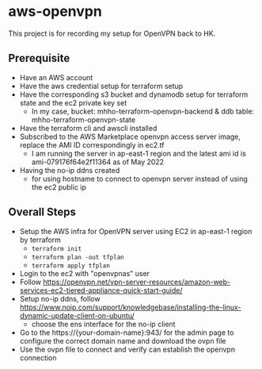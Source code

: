 # aws-openvpn
This project is for recording my setup for OpenVPN back to HK.

## Prerequisite
- Have an AWS account
- Have the aws credential setup for terraform setup
- Have the corresponding s3 bucket and dynamodb setup for terraform state and the ec2 private key set
  - In my case, bucket: mhho-terraform-openvpn-backend & ddb table: mhho-terraform-openvpn-state
- Have the terraform cli and awscli installed
- Subscribed to the AWS Marketplace openvpn access server image, replace the AMI ID correspondingly in ec2.tf
  - I am running the server in ap-east-1 region and the latest ami id is ami-079176f64e2f11364 as of May 2022
- Having the no-ip ddns created
  - for using hostname to connect to openvpn server instead of using the ec2 public ip

## Overall Steps
- Setup the AWS infra for OpenVPN server using EC2 in ap-east-1 region by terraform
  - `terraform init`
  - `terraform plan -out tfplan`
  - `terraform apply tfplan`
- Login to the ec2 with "openvpnas" user
- Follow https://openvpn.net/vpn-server-resources/amazon-web-services-ec2-tiered-appliance-quick-start-guide/
- Setup no-ip ddns, follow https://www.noip.com/support/knowledgebase/installing-the-linux-dynamic-update-client-on-ubuntu/
  - choose the ens interface for the no-ip client
- Go to the https://{your-domain-name}:943/ for the admin page to configure the correct domain name and download the ovpn file
- Use the ovpn file to connect and verify can establish the openvpn connection